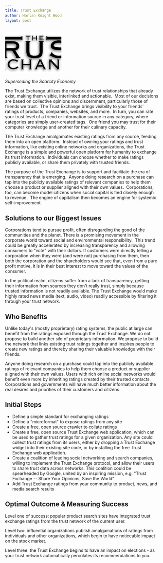 ```yaml
--- 
title: Trust Exchange
author: Harlan Knight Wood
layout: post
---
```


<img width="185" height="136" src="../IMG/the-trust-exchange-185x136.png" class="thumbnail-post alignleft wp-post-image" alt="Trust Exchange" title="Trust Exchange" />

_Superseding the Scarcity Economy_

The Trust Exchange utilizes the network of trust relationships that already exist, making them visible, interlinked and actionable.  Most of our decisions are based on collective opinions and discernment, particularly those of friends we trust.  The Trust Exchange brings visibility to your friends' ratings of products, companies, websites, and more.  In turn, you can rate your trust level of a friend or information source in any category, where categories are simply user-created tags.  One friend you may trust for their computer knowledge and another for their culinary capacity.

The Trust Exchange amalgamates existing ratings from any source, feeding them into an open platform.  Instead of owning your ratings and trust information, like existing online networks and organizations, the Trust Exchange is a simple and powerful open platform for humanity to exchange its trust information.  Individuals can choose whether to make ratings publicly available, or share them privately with trusted friends.

The purpose of the Trust Exchange is to support and facilitate the era of transparency that is emerging.  Anyone doing research on a purchase can tap into the publicly available ratings of relevant companies to help them choose a product or supplier aligned with their own values.  Corporations, too, can become model citizens when social capital is tied closely enough to revenue.  The engine of capitalism then becomes an engine for systemic self-improvement.

<h2>Solutions to our Biggest Issues</h2>
Corporations tend to pursue profit, often disregarding the good of the communities and the planet. There is a promising movement in the corporate world toward social and environmental responsibility.  This trend could be greatly accelerated by increasing transparency and allowing consumers to "vote" with their dollars. If customers were directly telling a corporation when they were (and were not) purchasing from them, then both the corporation and the shareholders would see that, even from a pure profit motive, it is in their best interest to move toward the values of the consumer.

In the political realm, citizens suffer from a lack of transparency, getting their information from sources they don't really trust, simply because trusted information is not readily available. The Trust Exchange would make highly rated news media (text, audio, video) readily accessible by filtering it through your trust network.
<h2 id="who_benefits">Who Benefits</h2>
Unlike today's (mostly proprietary) rating systems, the public at large can benefit from the ratings exposed through the Trust Exchange. We do not propose to build another silo of proprietary information. We propose to build the network that links existing trust ratings together and inspires people to create new ratings and thereby sharing their valuable knowledge with their friends.

Anyone doing research on a purchase could tap into the publicly available ratings of relevant companies to help them choose a product or supplier aligned with their own values. Users with rich online social networks would benefit even more by inheriting ratings created by their trusted contacts. Corporations and governments will have much better information about the real desires and priorities of their customers and citizens.
<h2 id="initial_steps">Initial Steps</h2>
<ul>
	<li>Define a simple standard for exchanging ratings</li>
	<li>Define a "microformat" to expose ratings from any site</li>
	<li>Create a free, open source crawler to collate ratings</li>
	<li>Create a free, open source Trust Exchange web application, which can be used to gather trust ratings for a given organization. Any site could collect trust ratings from its users, either by dropping a Trust Exchange widget into their existing site code, or by installing the free Trust Exchange web application.</li>
	<li>Create a coalition of leading social networking and search companies, willing to implement the Trust Exchange protocol, and allow their users to share trust data across networks. This coalition could be spearheaded by Google, united by an inspiring mission, e.g. "Trust Exchange -- Share Your Opinions, Save the World"</li>
	<li>Add Trust Exchange ratings from your community to product, news, and media search results</li>
</ul>
<h2 id="optimal_outcome__measuring_success">Optimal Outcome &amp; Measuring Success</h2>
Level one of success: popular product search sites have integrated trust exchange ratings from the trust network of the current user.

Level two: influential organizations publish amalgamations of ratings from individuals and other organizations, which begin to have noticeable impact on the stock market.

Level three: the Trust Exchange begins to have an impact on elections - as your trust network automatically percolates its recommendations to you.
